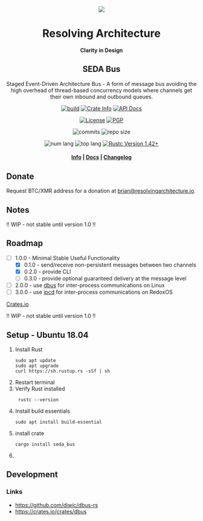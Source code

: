 <div align="center">
  <img src="https://resolvingarchitecture.io/images/ra.png"  />

  <h1>Resolving Architecture</h1>

  <p>
    <strong>Clarity in Design</strong>
  </p>
  
  <h2>SEDA Bus</h2>
  
  <p>
   Staged Event-Driven Architecture Bus - A form of message bus avoiding the high overhead of thread-based concurrency models where channels get their own inbound and outbound queues. 
  </p>
  
  <p>
    <a href="https://travis-ci.com/resolvingarchitecture/seda-bus"><img alt="build" src="https://img.shields.io/travis/resolvingarchitecture/seda-bus"/></a>
    <a href="https://crates.io/crates/seda-bus"><img alt="Crate Info" src="https://img.shields.io/crates/v/seda-bus.svg"/></a>
    <a href="https://docs.rs/crate/seda-bus/"><img alt="API Docs" src="https://img.shields.io/badge/docs.seda-bus-green"/></a>
  </p>
  <p>
    <a href="https://github.com/resolvingarchitecture/seda-bus/blob/master/LICENSE"><img alt="License" src="https://img.shields.io/github/license/resolvingarchitecture/seda-bus"/></a>
    <a href="https://resolvingarchitecture.io/ks/publickey.brian@resolvingarchitecture.io.asc"><img alt="PGP" src="https://img.shields.io/keybase/pgp/objectorange"/></a>
  </p>
  <p>
    <img alt="commits" src="https://img.shields.io/crates/d/seda-bus"/>
    <img alt="repo size" src="https://img.shields.io/github/repo-size/resolvingarchitecture/seda-bus"/>
  </p>
  <p>
    <img alt="num lang" src="https://img.shields.io/github/languages/count/resolvingarchitecture/seda-bus"/>
    <img alt="top lang" src="https://img.shields.io/github/languages/top/resolvingarchitecture/seda-bus"/>
    <a href="https://blog.rust-lang.org/2020/03/12/Rust-1.42.html"><img alt="Rustc Version 1.42+" src="https://img.shields.io/badge/rustc-1.42+-green.svg"/></a>
  </p>

  <h4>
    <a href="https://resolvingarchitecture.io">Info</a>
    <span> | </span>
    <a href="https://docs.rs/crate/seda-bus/">Docs</a>
    <span> | </span>
    <a href="https://github.com/resolvingarchitecture/seda-bus/blob/master/CHANGELOG.md">Changelog</a>
  </h4>
</div>

## Donate
Request BTC/XMR address for a donation at brian@resolvingarchitecture.io.

## Notes
!! WIP - not stable until version 1.0 !!

## Roadmap 

*[ ] 1.0.0 - Minimal Stable Useful Functionality
    *[x] 0.1.0 - send/receive non-persistent messages between two channels
    *[x] 0.2.0 - provide CLI
    *[ ] 0.3.0 - provide optional guaranteed delivery at the message level
*[ ] 2.0.0 - use [dbus](https://en.wikipedia.org/wiki/D-Bus) for inter-process communications on Linux
*[ ] 3.0.0 - use [ipcd](https://dev.to/legolord208/programming-for-redox-os-4124) for inter-process communications on RedoxOS

[Crates.io](https://crates.io/crates/seda_bus)

!! WIP - not stable until version 1.0 !!

## Setup - Ubuntu 18.04
1. Install Rust
   ```shell script
   sudo apt update
   sudo apt upgrade
   curl https://sh.rustup.rs -sSf | sh
   ```
2. Restart terminal
3. Verify Rust installed
    ```shell script
     rustc --version
    ```
4. Install build essentials
    ```shell script
    sudo apt install build-essential
    ```
5. install crate
    ```shell script
    cargo install seda_bus
    ```
6. 

## Development

### Links
* https://github.com/diwic/dbus-rs
* https://crates.io/crates/dbus
